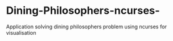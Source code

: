 # Dining-Philosophers-ncurses-
Application solving dining philosophers problem using ncurses for visualisation
